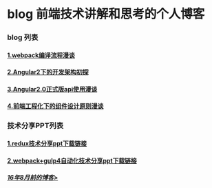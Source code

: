 # blog 前端技术讲解和思考的个人博客

### blog 列表
 
#### [1.webpack编译流程漫谈](https://github.com/slashhuang/blog/issues/1) 
#### [2.Angular2下的开发架构初探](https://github.com/slashhuang/blog/issues/2) 
#### [3.Angular2.0正式版api使用漫谈](https://github.com/slashhuang/ng2-tutorial/issues/1) 
#### [4.前端工程化下的组件设计原则漫谈](https://github.com/slashhuang/ng2-tutorial/issues/5) 

### 技术分享PPT列表

#### [1.redux技术分享ppt下载链接](https://github.com/slashhuang/blog/blob/master/ppt-share/ppt-for-redux.key?raw=true)

#### [2.webpack+gulp4自动化技术分享ppt下载链接](https://github.com/slashhuang/blog/blob/master/ppt-share/webpack-babel-gulp.key?raw=true)

##### [16年8月前的博客>](http://slashhuang.github.io/)
 

